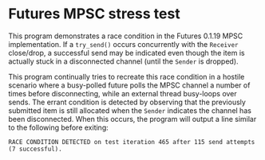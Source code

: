 
Futures MPSC stress test
========================================

This program demonstrates a race condition in the Futures 0.1.19 MPSC
implementation.  If a `try_send()` occurs concurrently with the
`Receiver` close/drop, a successful send may be indicated even though
the item is actually stuck in a disconnected channel (until the `Sender`
is dropped).

This program continually tries to recreate this race condition in a
hostile scenario where a busy-polled future polls the MPSC channel a
number of times before disconnecting, while an external thread
busy-loops over sends.  The errant condition is detected by observing
that the previously submitted item is still allocated when the `Sender`
indicates the channel has been disconnected.  When this occurs, the
program will output a line similar to the following before exiting:

```
RACE CONDITION DETECTED on test iteration 465 after 115 send attempts (7 successful).
```
